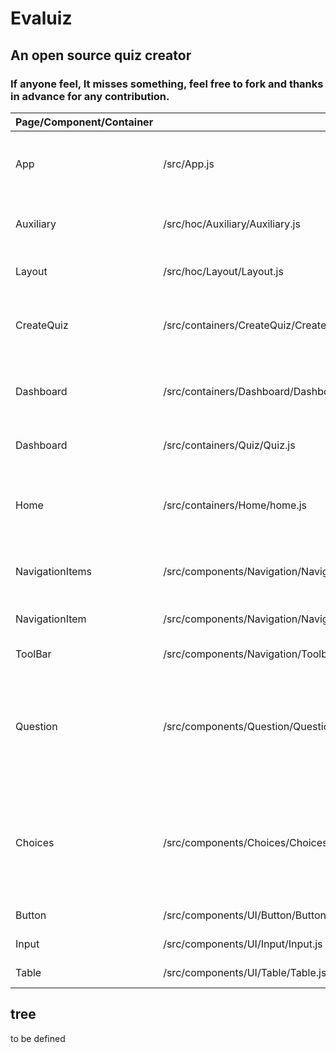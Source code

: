 # **Evaluiz**

## An open source quiz creator
### If anyone feel, It misses something, feel free to fork and thanks in advance for any contribution.

| Page/Component/Container |                                      file                                     |                                                      Description                                                   |
|------------------------- | ------------------------------------------------------------------------------| ------------------------------------------------------------------------------------------------------------------ |
| App                      |  /src/App.js                                                                  | Starting Component which redirects to Home using Route                                                             |
| Auxiliary                |  /src/hoc/Auxiliary/Auxiliary.js                                              | higher oredr component to help as parent element                                                                   |
| Layout                   |  /src/hoc/Layout/Layout.js                                                    | Common to work as hoc for different routes                                                                         |
| CreateQuiz               |  /src/containers/CreateQuiz/CreateQuiz.js                                     | used for /create-quiz route  [for creating new quizes]                                                             |
| Dashboard                |  /src/containers/Dashboard/Dashboard.js                                       | users can see their taken and created quiz [under route /dashboard]                                                |
| Dashboard                |  /src/containers/Quiz/Quiz.js                                                 | for route /quiz (page for taking quiz)                                                                             |
| Home                     |  /src/containers/Home/home.js                                                 | Starting Page for both Users and Non-Users using conditional rendering                                             |
| NavigationItems          |  /src/components/Navigation/NavigationItems/NavigationItems.js                | Component for Menubar (contains NavigationItem)                                                                    |
| NavigationItem           |  /src/components/Navigation/NavigationItems/NavigationItem/NavigationItem.js  | Various links in menubar for different Routes                                                                      |
| ToolBar                  |  /src/components/Navigation/Toolbar.js                                        | Parent for NavigationItems                                                                                         |
| Question                 |  /src/components/Question/Question.js                                         | input and label for question during creating quizes [conditionally rendered according to quiz creation or viewing] |                   |
| Choices                  |  /src/components/Choices/Choices.js                                           | for 4 choices related to each question of a quiz [conditionally rendered according to quiz creation or viewing]    |
| Button                   |  /src/components/UI/Button/Button.js                                          | component for helping in UI                                                                                        |
| Input                    |  /src/components/UI/Input/Input.js                                            | component for helping in UI                                                                                        |
| Table                    |  /src/components/UI/Table/Table.js                                            | component for helping in UI                                                                                        |

## tree
to be defined